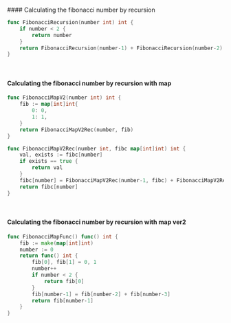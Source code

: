 <br />
#### Calculating the fibonacci number by recursion

```go
func FibonacciRecursion(number int) int {
	if number < 2 {
		return number
	}
	return FibonacciRecursion(number-1) + FibonacciRecursion(number-2)
}
```
<br />

#### Calculating the fibonacci number by recursion with map

```go
func FibonacciMapV2(number int) int {
	fib := map[int]int{
		0: 0,
		1: 1,
	}
	return FibonacciMapV2Rec(number, fib)
}

func FibonacciMapV2Rec(number int, fibc map[int]int) int {
	val, exists := fibc[number]
	if exists == true {
		return val
	}
	fibc[number] = FibonacciMapV2Rec(number-1, fibc) + FibonacciMapV2Rec(number-2, fibc)
	return fibc[number]
}
```
<br />

#### Calculating the fibonacci number by recursion with map ver2

```go
func FibonacciMapFunc() func() int {
	fib := make(map[int]int)
	number := 0
	return func() int {
		fib[0], fib[1] = 0, 1
		number++
		if number < 2 {
			return fib[0]
		}
		fib[number-1] = fib[number-2] + fib[number-3]
		return fib[number-1]
	}
}
```
<br />